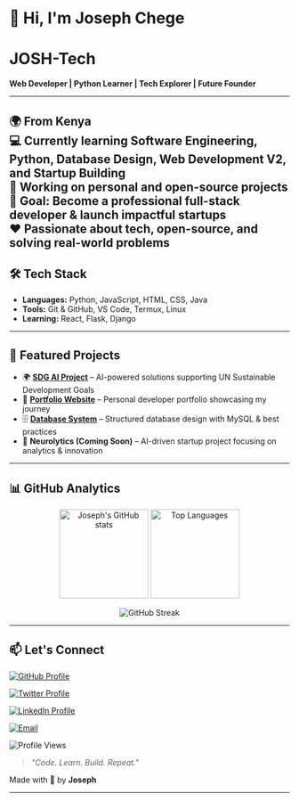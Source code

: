 # 👋 Hi, I'm Joseph Chege  

#  JOSH-Tech

**Web Developer | Python Learner | Tech Explorer | Future Founder**  

---

🌍 From Kenya  
💻 Currently learning **Software Engineering, Python, Database Design, Web Development V2, and Startup Building**  
🚀 Working on personal and open-source projects  
🎯 Goal: Become a professional full-stack developer & launch impactful startups  
❤️ Passionate about tech, open-source, and solving real-world problems  
---

## 🛠 Tech Stack  

- **Languages:** Python, JavaScript, HTML, CSS, Java  
- **Tools:** Git & GitHub, VS Code, Termux, Linux  
- **Learning:** React, Flask, Django  

---

## 🚀 Featured Projects  

- 🌍 [**SDG AI Project**](https://github.com/KyUCOMRADE/SDG-AI-) – AI-powered solutions supporting UN Sustainable Development Goals  
- 💼 [**Portfolio Website**](https://github.com/KyUCOMRADE/My-Portfolio-) – Personal developer portfolio showcasing my journey  
- 🗄 [**Database System**](https://github.com/KyUCOMRADE/Database-System) – Structured database design with MySQL & best practices  
- 🧠 **Neurolytics (Coming Soon)** – AI-driven startup project focusing on analytics & innovation  

---

## 📊 GitHub Analytics  

<p align="center">
  <img src="https://github-readme-stats.vercel.app/api?username=KyUCOMRADE&show_icons=true&theme=tokyonight" alt="Joseph's GitHub stats" height="160"/>
  <img src="https://github-readme-stats.vercel.app/api/top-langs/?username=KyUCOMRADE&layout=compact&theme=tokyonight" alt="Top Languages" height="160"/>
</p>

<p align="center">
  <img src="https://streak-stats.demolab.com?user=KyUCOMRADE&theme=tokyonight&hide_border=true" alt="GitHub Streak" />
</p>

---

## 📫 Let's Connect  
[![GitHub Profile](https://img.shields.io/badge/GitHub-Profile-24292E?style=for-the-badge&logo=github&logoColor=white)](https://github.com/KyUCOMRADE)

[![Twitter Profile](https://img.shields.io/badge/Twitter-Profile-1DA1F2?style=for-the-badge&logo=twitter&logoColor=white)](https://twitter.com/josephcheg27035)

[![LinkedIn Profile](https://img.shields.io/badge/LinkedIn-Profile-0A66C2?style=for-the-badge&logo=linkedin&logoColor=white)](https://www.linkedin.com/in/joseph-chege-6582902ab/)

[![Email](https://img.shields.io/badge/Email-Email-FF0000?style=for-the-badge&logo=gmail&logoColor=white)](mailto:chegejoseph5006@gmail.com)

![Profile Views](https://komarev.com/ghpvc/?username=KyUCOMRADE&label=Profile%20Views&color=blue&style=flat)

> *"Code. Learn. Build. Repeat."*  

Made with 💙 by **Joseph**

---
